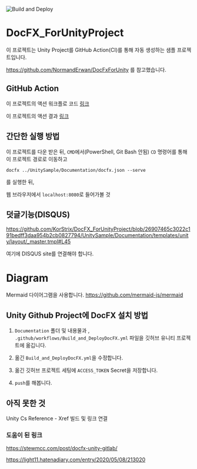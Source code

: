 ![Build and Deploy](https://github.com/KorStrix/DocFX_ForUnityProject/workflows/Build%20and%20Deploy/badge.svg?branch=master)

# DocFX_ForUnityProject

이 프로젝트는 Unity Project를 GitHub Action(CI)를 통해 자동 생성하는 샘플 프로젝트입니다.

https://github.com/NormandErwan/DocFxForUnity
를 참고했습니다.

## GitHub Action

이 프로젝트의 액션 워크플로 코드 [링크](https://github.com/KorStrix/DocFX_ForUnityProject/blob/master/.github/workflows/Build_and_DeployDocFX.yml)

이 프로젝트의 액션 결과 [링크](https://github.com/KorStrix/DocFX_ForUnityProject/actions)

## 간단한 실행 방법

이 프로젝트를 다운 받은 뒤, `CMD`에서(PowerShell, Git Bash 안됨) `CD` 명령어를 통해 이 프로젝트 경로로 이동하고

`docfx ../UnitySample/Documentation/docfx.json --serve`

를 실행한 뒤,

웹 브라우저에서 `localhost:8080`로 들어가볼 것


## 덧글기능(DISQUS)

https://github.com/KorStrix/DocFX_ForUnityProject/blob/26907465c3022c191bedff3daa954b2cb0827794/UnitySample/Documentation/templates/unity/layout/_master.tmpl#L45

여기에 DISQUS site를 연결해야 합니다.

# Diagram

Mermaid 다이어그램을 사용합니다.
https://github.com/mermaid-js/mermaid

## Unity Github Project에 DocFX 설치 방법

1. `Documentation` 폴더 및 내용물과 , `.github/workflows/Build_and_DeployDocFX.yml` 파일을 깃허브 유니티 프로젝트에 옮깁니다.

2. 옮긴 `Build_and_DeployDocFX.yml`을 수정합니다.

3. 옮긴 깃허브 프로젝트 세팅에 `ACCESS_TOKEN` Secret을 저장합니다.

4. `push`를 해봅니다.

## 아직 못한 것

Unity Cs Reference - Xref 빌드 및 링크 연결


### 도움이 된 링크
https://stewmcc.com/post/docfx-unity-gitlab/

https://light11.hatenadiary.com/entry/2020/05/08/213020
